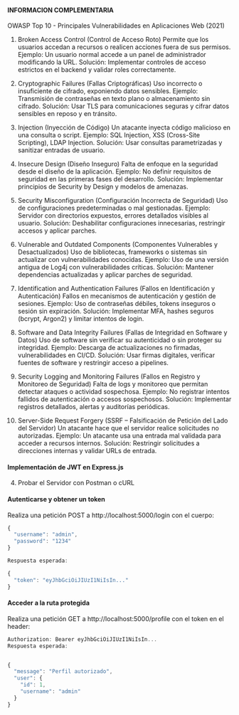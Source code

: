 #### INFORMACION COMPLEMENTARIA

OWASP Top 10 - Principales Vulnerabilidades en Aplicaciones Web (2021)
1. Broken Access Control (Control de Acceso Roto)
    Permite que los usuarios accedan a recursos o realicen acciones fuera de sus permisos.
    Ejemplo: Un usuario normal accede a un panel de administrador modificando la URL.
    Solución: Implementar controles de acceso estrictos en el backend y validar roles correctamente.

2. Cryptographic Failures (Fallas Criptográficas)
    Uso incorrecto o insuficiente de cifrado, exponiendo datos sensibles.
    Ejemplo: Transmisión de contraseñas en texto plano o almacenamiento sin cifrado.
    Solución: Usar TLS para comunicaciones seguras y cifrar datos sensibles en reposo y en tránsito.

3. Injection (Inyección de Código)
    Un atacante inyecta código malicioso en una consulta o script.
    Ejemplo: SQL Injection, XSS (Cross-Site Scripting), LDAP Injection.
    Solución: Usar consultas parametrizadas y sanitizar entradas de usuario.

4. Insecure Design (Diseño Inseguro)
    Falta de enfoque en la seguridad desde el diseño de la aplicación.
    Ejemplo: No definir requisitos de seguridad en las primeras fases del desarrollo.
    Solución: Implementar principios de Security by Design y modelos de amenazas.

5. Security Misconfiguration (Configuración Incorrecta de Seguridad)
    Uso de configuraciones predeterminadas o mal gestionadas.
    Ejemplo: Servidor con directorios expuestos, errores detallados visibles al usuario.
    Solución: Deshabilitar configuraciones innecesarias, restringir accesos y aplicar parches.

6. Vulnerable and Outdated Components (Componentes Vulnerables y Desactualizados)
    Uso de bibliotecas, frameworks o sistemas sin actualizar con vulnerabilidades conocidas.
    Ejemplo: Uso de una versión antigua de Log4j con vulnerabilidades críticas.
    Solución: Mantener dependencias actualizadas y aplicar parches de seguridad.

7. Identification and Authentication Failures (Fallos en Identificación y Autenticación)
    Fallos en mecanismos de autenticación y gestión de sesiones.
    Ejemplo: Uso de contraseñas débiles, tokens inseguros o sesión sin expiración.
    Solución: Implementar MFA, hashes seguros (bcrypt, Argon2) y limitar intentos de login.

8. Software and Data Integrity Failures (Fallas de Integridad en Software y Datos)
    Uso de software sin verificar su autenticidad o sin proteger su integridad.
    Ejemplo: Descarga de actualizaciones no firmadas, vulnerabilidades en CI/CD.
    Solución: Usar firmas digitales, verificar fuentes de software y restringir acceso a pipelines.

9. Security Logging and Monitoring Failures (Fallos en Registro y Monitoreo de Seguridad)
    Falta de logs y monitoreo que permitan detectar ataques o actividad sospechosa.
    Ejemplo: No registrar intentos fallidos de autenticación o accesos sospechosos.
    Solución: Implementar registros detallados, alertas y auditorías periódicas.

10. Server-Side Request Forgery (SSRF – Falsificación de Petición del Lado del Servidor)
    Un atacante hace que el servidor realice solicitudes no autorizadas.
    Ejemplo: Un atacante usa una entrada mal validada para acceder a recursos internos.
    Solución: Restringir solicitudes a direcciones internas y validar URLs de entrada.



#### Implementación de JWT en Express.js


4. Probar el Servidor con Postman o cURL

#### Autenticarse y obtener un token
Realiza una petición POST a http://localhost:5000/login con el cuerpo:

```js
{
  "username": "admin",
  "password": "1234"
}

Respuesta esperada:

{
  "token": "eyJhbGciOiJIUzI1NiIsIn..."
}
```

#### Acceder a la ruta protegida

Realiza una petición GET a http://localhost:5000/profile con el token en el header:
```js
Authorization: Bearer eyJhbGciOiJIUzI1NiIsIn...
Respuesta esperada:


{
  "message": "Perfil autorizado",
  "user": {
    "id": 1,
    "username": "admin"
  }
}
```